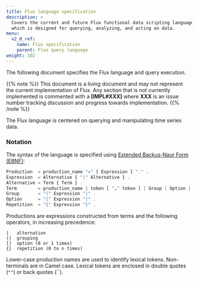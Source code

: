 ```yaml
---
title: Flux language specification
description: >
  Covers the current and future Flux functional data scripting language,
  which is designed for querying, analyzing, and acting on data.
menu:
  v2_0_ref:
    name: Flux specification
    parent: Flux query language
weight: 102
---
```


The following document specifies the Flux language and query execution.

{{% note %}}
This document is a living document and may not represent the current implementation of Flux.
Any section that is not currently implemented is commented with a **[IMPL#XXX]** where
**XXX** is an issue number tracking discussion and progress towards implementation.
{{% /note %}}

The Flux language is centered on querying and manipulating time series data.

### Notation
The syntax of the language is specified using [Extended Backus-Naur Form (EBNF)](https://en.wikipedia.org/wiki/Extended_Backus%E2%80%93Naur_form):

```js
Production  = production_name "=" [ Expression ] "." .
Expression  = Alternative { "|" Alternative } .
Alternative = Term { Term } .
Term        = production_name | token [ "…" token ] | Group | Option | Repetition .
Group       = "(" Expression ")" .
Option      = "[" Expression "]" .
Repetition  = "{" Expression "}" .
```

Productions are expressions constructed from terms and the following operators, in increasing precedence:

```
|   alternation
()  grouping
[]  option (0 or 1 times)
{}  repetition (0 to n times)
```

Lower-case production names are used to identify lexical tokens.
Non-terminals are in Camel case.
Lexical tokens are enclosed in double quotes (`""`) or back quotes (``).
